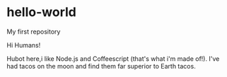 # hello-world
My first repository

Hi Humans!

Hubot here,i like Node.js and Coffeescript (that's what i'm made of!).
I've had tacos on the moon and find them far superior to Earth tacos.
